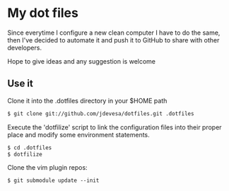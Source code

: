 # My dot files

Since everytime I configure a new clean computer I have to do the same, then I've
decided to automate it and push it to GitHub to share with other developers.

Hope to give ideas and any suggestion is welcome

## Use it

Clone it into the .dotfiles directory in your $HOME path

```bash 
$ git clone git://github.com/jdevesa/dotfiles.git .dotfiles
```

Execute the 'dotfilize' script to link the configuration files into their proper
place and modify some environment statements.

```bash 
$ cd .dotfiles
$ dotfilize
```

Clone the vim plugin repos:

```
$ git submodule update --init
```
